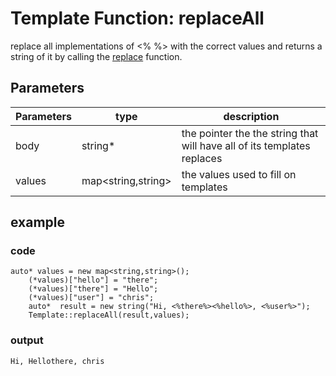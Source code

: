 # Template Function: replaceAll
replace all implementations of <% %> with the correct values and returns a string of it by calling
the [replace](replace.md) function.
## Parameters
|Parameters | type| description|
|-----------|----|-------|
|body|string* |  the pointer the the string that will have all of its templates replaces|
|values| map<string,string>| the values used to fill on templates

## example
### code
```
auto* values = new map<string,string>();
    (*values)["hello"] = "there";
    (*values)["there"] = "Hello";
    (*values)["user"] = "chris";
    auto*  result = new string("Hi, <%there%><%hello%>, <%user%>");
    Template::replaceAll(result,values);
```
### output
```
Hi, Hellothere, chris
```